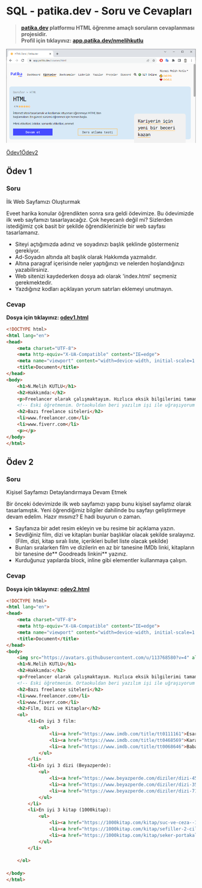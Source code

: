 # SQL - patika.dev - Soru ve Cevapları
>**[patika.dev](https://app.patika.dev/courses/html) platformu HTML öğrenme amaçlı soruların cevaplanması projesidir.** \
> **Profil için tıklayınız: [app.patika.dev/nmelihkutlu](https://app.patika.dev/nmelihkutlu)**


![](https://raw.githubusercontent.com/nmelihkutlu/patikaHTML/main/patikaHTML.png)



[Ödev1](#ödev-1)[Ödev2](#ödev-2)

## Ödev 1

### Soru
İlk Web Sayfamızı Oluşturmak

Eveet harika konular öğrendikten sonra sıra geldi ödevimize. Bu ödevimizde ilk web sayfamızı tasarlayacağız. Çok heyecanlı değil mi? Sizlerden istediğimiz çok basit bir şekilde öğrendiklerinizle bir web sayfası tasarlamanız.

- Siteyi açtığımızda adınız ve soyadınızı başlık şeklinde göstermeniz gerekiyor.
- Ad-Soyadın altında alt başlık olarak Hakkımda yazmalıdır.
- Altına paragraf içerisinde neler yaptığınızı ve nelerden hoşlandığınızı yazabilirsiniz.
- Web sitenizi kaydederken dosya adı olarak 'index.html' seçmeniz gerekmektedir.
- Yazdığınız kodları açıklayan yorum satırları eklemeyi unutmayın.

### Cevap
**Dosya için tıklayınız: [odev1.html](https://github.com/nmelihkutlu/patikaHTML/blob/main/odev1.html)**

```html
<!DOCTYPE html>
<html lang="en">
<head>
    <meta charset="UTF-8">
    <meta http-equiv="X-UA-Compatible" content="IE=edge">
    <meta name="viewport" content="width=device-width, initial-scale=1.0">
    <title>Document</title>
</head>
<body>
    <h1>N.Melih KUTLU</h1>
    <h2>Hakkımda:</h2>
    <p>Freelancer olarak çalışmaktayım. Hızlıca eksik bilgilerimi tamamlayıp iş alıp para kazanmak istiyorum.</p>
    <!-- Eski öğretmenim. Ortaokuldan beri yazılım işi ile uğraşıyorum aslında. -->
    <h2>Bazı freelance siteleri</h2>
    <li>www.freelancer.com</li>
    <li>www.fiverr.com</li>
    <p></p>
</body>
</html>
```



## Ödev 2

### Soru
Kişisel Sayfamızı Detaylandırmaya Devam Etmek

Bir önceki ödevimizde ilk web sayfamızı yapıp bunu kişisel sayfamız olarak tasarlamıştık. Yeni öğrendiğimiz bilgiler dahilinde bu sayfayı geliştirmeye devam edelim. Hazır mısınız? E hadi buyurun o zaman.

- Sayfanıza bir adet resim ekleyin ve bu resime bir açıklama yazın.
- Sevdiğiniz film, dizi ve kitapları bunlar başlıklar olacak şekilde sıralayınız. (Film, dizi, kitap sıralı liste, içerikleri bullet liste olacak şekilde)
- Bunları sıralarken film ve dizilerin en az bir tanesine IMDb linki, kitapların bir tanesine de** Goodreads linkini** yazınız.
- Kurduğunuz yapılarda block, inline gibi elementler kullanmaya çalışın.

### Cevap
**Dosya için tıklayınız: [odev2.html](https://github.com/nmelihkutlu/patikaHTML/blob/main/odev2.html)**

```html
<!DOCTYPE html>
<html lang="en">
<head>
    <meta charset="UTF-8">
    <meta http-equiv="X-UA-Compatible" content="IE=edge">
    <meta name="viewport" content="width=device-width, initial-scale=1.0">
    <title>Document</title>
</head>
<body>
    <img src="https://avatars.githubusercontent.com/u/113768580?v=4" alt="nmelihkutlu profil resmi">
    <h1>N.Melih KUTLU</h1>
    <h2>Hakkımda:</h2>
    <p>Freelancer olarak çalışmaktayım. Hızlıca eksik bilgilerimi tamamlayıp iş alıp para kazanmak istiyorum.</p>
    <!-- Eski öğretmenim. Ortaokuldan beri yazılım işi ile uğraşıyorum aslında. -->
    <h2>Bazı freelance siteleri</h2>
    <li>www.freelancer.com</li>
    <li>www.fiverr.com</li>
    <h2>Film, Dizi ve Kitaplar</h2>
    <ol>
        <li>En iyi 3 film:
            <ul> 
                <li><a href="https://www.imdb.com/title/tt0111161">Esaretin Bedeli</a></li>
                <li><a href="https://www.imdb.com/title/tt0468569">Kara Şövalye</a></li>
                <li><a href="https://www.imdb.com/title/tt0068646">Baba</a></li>
            </ul>
        </li>
        <li>En iyi 3 dizi (Beyazperde):
            <ul> 
                <li><a href="https://www.beyazperde.com/diziler/dizi-4528/">Sherlock</a></li>
                <li><a href="https://www.beyazperde.com/diziler/dizi-3517/">Breakin Bad</a></li>
                <li><a href="https://www.beyazperde.com/diziler/dizi-7157/">Game of Thrones</a></li>
            </ul>
        </li>
        <li>En iyi 3 kitap (1000kitap):
            <ul> 
                <li><a href="https://1000kitap.com/kitap/suc-ve-ceza--121">Suç ve Ceza</a></li>
                <li><a href="https://1000kitap.com/kitap/sefiller-2-cilt-takim--172">Sefiller</a></li>
                <li><a href="https://1000kitap.com/kitap/seker-portakali--239">Şeker Portakalı</a></li>
            </ul>
        </li>
    
    </ol>
    
</body>
</html>
```
